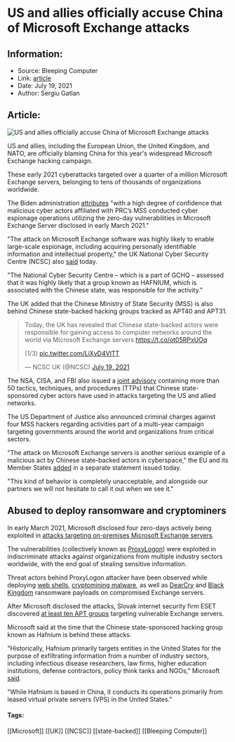 # US and allies officially accuse China of Microsoft Exchange attacks
### 

## Information:
+ Source: Bleeping Computer
+ Link: [article](https://www.bleepingcomputer.com/news/security/us-and-allies-officially-accuse-china-of-microsoft-exchange-attacks/)
+ Date: July 19, 2021
+ Author: Sergiu Gatlan


## Article:
![US and allies officially accuse China of Microsoft Exchange attacks](https://www.bleepstatic.com/content/hl-images/2021/05/28/China-world-map.jpg)


US and allies, including the European Union, the United Kingdom, and NATO, are officially blaming China for this year's widespread Microsoft Exchange hacking campaign.


These early 2021 cyberattacks targeted over a quarter of a million Microsoft Exchange servers, belonging to tens of thousands of organizations worldwide.


The Biden administration [attributes](https://www.whitehouse.gov/briefing-room/statements-releases/2021/07/19/the-united-states-joined-by-allies-and-partners-attributes-malicious-cyber-activity-and-irresponsible-state-behavior-to-the-peoples-republic-of-china/) "with a high degree of confidence that malicious cyber actors affiliated with PRC’s MSS conducted cyber espionage operations utilizing the zero-day vulnerabilities in Microsoft Exchange Server disclosed in early March 2021."


"The attack on Microsoft Exchange software was highly likely to enable large-scale espionage, including acquiring personally identifiable information and intellectual property," the UK National Cyber Security Centre (NCSC) also [said](https://www.ncsc.gov.uk/news/uk-allies-hold-chinese-state-responsible-for-pervasive-pattern-of-hacking) today.


"The National Cyber Security Centre – which is a part of GCHQ – assessed that it was highly likely that a group known as HAFNIUM, which is associated with the Chinese state, was responsible for the activity."


The UK added that the Chinese Ministry of State Security (MSS) is also behind Chinese state-backed hacking groups tracked as APT40 and APT31.




> 
> Today, the UK has revealed that Chinese state-backed actors were responsible for gaining access to computer networks around the world via Microsoft Exchange servers <https://t.co/ot05RPxUOq>  
>   
> 
> (1/3) [pic.twitter.com/LiXvD4VlTT](https://t.co/LiXvD4VlTT)
> 
> 
> — NCSC UK (@NCSC) [July 19, 2021](https://twitter.com/NCSC/status/1417074821750575109?ref_src=twsrc%5Etfw)


The NSA, CISA, and FBI also issued a [joint advisory](https://www.nsa.gov/news-features/press-room/Article/2698416/nsa-cisa-and-fbi-detail-chinese-state-sponsored-actions-mitigations/) containing more than 50 tactics, techniques, and procedures (TTPs) that Chinese state-sponsored cyber actors have used in attacks targeting the US and allied networks.


The US Department of Justice also announced criminal charges against four MSS hackers regarding activities part of a multi-year campaign targeting governments around the world and organizations from critical sectors.


"The attack on Microsoft Exchange servers is another serious example of a malicious act by Chinese state-backed actors in cyberspace," the EU and its Member States [added](https://www.consilium.europa.eu/en/press/press-releases/2021/07/19/declaration-by-the-high-representative-on-behalf-of-the-eu-urging-china-to-take-action-against-malicious-cyber-activities-undertaken-from-its-territory/) in a separate statement issued today.


"This kind of behavior is completely unacceptable, and alongside our partners we will not hesitate to call it out when we see it."


Abused to deploy ransomware and cryptominers
--------------------------------------------


In early March 2021, Microsoft disclosed four zero-days actively being exploited in [attacks targeting on-premises Microsoft Exchange servers](https://www.bleepingcomputer.com/news/security/microsoft-fixes-actively-exploited-exchange-zero-day-bugs-patch-now/).


The vulnerabilities (collectively known as [ProxyLogon](https://www.bleepingcomputer.com/tag/proxylogon/)) were exploited in indiscriminate attacks against organizations from multiple industry sectors worldwide, with the end goal of stealing sensitive information.


Threat actors behind ProxyLogon attacker have been observed while deploying [web shells](https://www.bleepingcomputer.com/news/security/microsoft-warns-of-an-increasing-number-of-web-shell-attacks/), [cryptomining malware](https://www.bleepingcomputer.com/news/security/microsoft-exchange-exploits-now-used-by-cryptomining-malware/), as well as [DearCry](https://www.bleepingcomputer.com/news/security/ransomware-now-attacks-microsoft-exchange-servers-with-proxylogon-exploits/) and [Black Kingdom](https://www.bleepingcomputer.com/news/security/microsoft-exchange-servers-now-targeted-by-black-kingdom-ransomware/) ransomware payloads on compromised Exchange servers.


After Microsoft disclosed the attacks, Slovak internet security firm ESET discovered [at least ten APT groups](https://www.bleepingcomputer.com/news/security/more-hacking-groups-join-microsoft-exchange-attack-frenzy/) targeting vulnerable Exchange servers.


Microsoft said at the time that the Chinese state-sponsored hacking group known as Hafnium is behind these attacks.


"Historically, Hafnium primarily targets entities in the United States for the purpose of exfiltrating information from a number of industry sectors, including infectious disease researchers, law firms, higher education institutions, defense contractors, policy think tanks and NGOs," Microsoft [said](https://www.bleepingcomputer.com/news/security/microsoft-fixes-actively-exploited-exchange-zero-day-bugs-patch-now/).


"While Hafnium is based in China, it conducts its operations primarily from leased virtual private servers (VPS) in the United States."




#### Tags:
[[Microsoft]] [[UK]] [[NCSC]] [[state-backed]] [[Bleeping Computer]]
